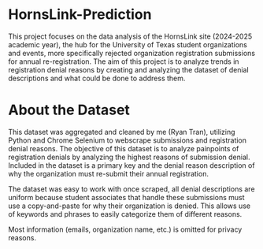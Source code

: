 # HornsLink-Prediction
This project focuses on the data analysis of the HornsLink site (2024-2025 academic year), the hub for the University of Texas student organizations and events, more specifically rejected organization registration submissions for annual re-registration. The aim of this project is to analyze trends in registration denial reasons by creating and analyzing the dataset of denial descriptions and what could be done to address them.

# About the Dataset
This dataset was aggregated and cleaned by me (Ryan Tran), utilizing Python and Chrome Selenium to webscrape submissions and registration denial reasons. The objective of this dataset is to analyze painpoints of registration denials by analyzing the highest reasons of submission denial. Included in the dataset is a primary key and the denial reason description of why the organization must re-submit their annual registration.

The dataset was easy to work with once scraped, all denial descriptions are uniform because student associates that handle these submissions must use a copy-and-paste for why their organization is denied. This allows use of keywords and phrases to easily categorize them of different reasons.

 Most information (emails, organization name, etc.) is omitted for privacy reasons.
